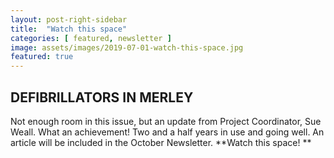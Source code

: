 ```yaml
---
layout: post-right-sidebar
title:  "Watch this space"
categories: [ featured, newsletter ]
image: assets/images/2019-07-01-watch-this-space.jpg
featured: true
---
```


## DEFIBRILLATORS IN MERLEY 
Not enough room in this issue, but an update from Project Coordinator, Sue Weall. 
What an achievement! Two and a half years in use and going well. An article will be included 
in the October Newsletter. **Watch this space! **

